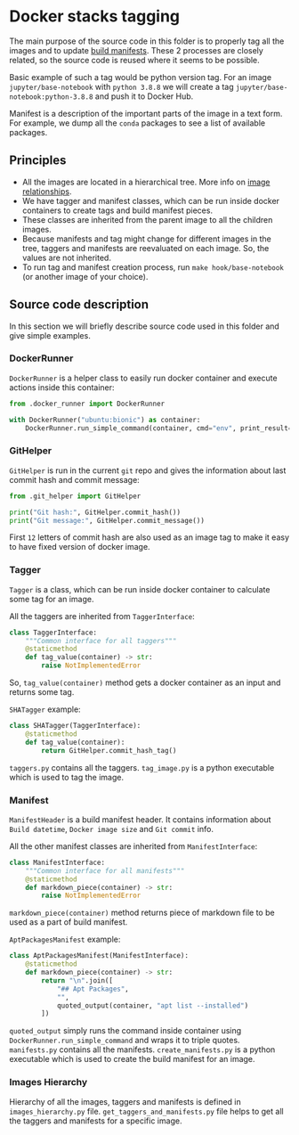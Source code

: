 # Docker stacks tagging

The main purpose of the source code in this folder is to properly tag all the images and to update [build manifests](https://github.com/jupyter/docker-stacks/wiki).
These 2 processes are closely related, so the source code is reused where it seems to be possible.

Basic example of such a tag would be python version tag.
For an image `jupyter/base-notebook` with `python 3.8.8` we will create a tag `jupyter/base-notebook:python-3.8.8` and push it to Docker Hub.

Manifest is a description of the important parts of the image in a text form.
For example, we dump all the `conda` packages to see a list of available packages.

## Principles

- All the images are located in a hierarchical tree. More info on [image relationships](../docs/using/selecting.md#image-relationships).
- We have tagger and manifest classes, which can be run inside docker containers to create tags and build manifest pieces.
- These classes are inherited from the parent image to all the children images.
- Because manifests and tag might change for different images in the tree, taggers and manifests are reevaluated on each image. So, the values are not inherited.
- To run tag and manifest creation process, run `make hook/base-notebook` (or another image of your choice).

## Source code description

In this section we will briefly describe source code used in this folder and give simple examples.

### DockerRunner

`DockerRunner` is a helper class to easily run docker container and execute actions inside this container:


```python
from .docker_runner import DockerRunner

with DockerRunner("ubuntu:bionic") as container:
	DockerRunner.run_simple_command(container, cmd="env", print_result=True)
```

### GitHelper

`GitHelper` is run in the current `git` repo and gives the information about last commit hash and commit message:

```python
from .git_helper import GitHelper

print("Git hash:", GitHelper.commit_hash())
print("Git message:", GitHelper.commit_message())
```

First `12` letters of commit hash are also used as an image tag to make it easy to have fixed version of docker image.

### Tagger

`Tagger` is a class, which can be run inside docker container to calculate some tag for an image.

All the taggers are inherited from `TaggerInterface`:

```python
class TaggerInterface:
    """Common interface for all taggers"""
    @staticmethod
    def tag_value(container) -> str:
        raise NotImplementedError
```

So, `tag_value(container)` method gets a docker container as an input and returns some tag.

`SHATagger` example:

```python
class SHATagger(TaggerInterface):
    @staticmethod
    def tag_value(container):
        return GitHelper.commit_hash_tag()
```

`taggers.py` contains all the taggers.
`tag_image.py` is a python executable which is used to tag the image.

### Manifest

`ManifestHeader` is a build manifest header.
It contains information about `Build datetime`, `Docker image size` and `Git commit` info.

All the other manifest classes are inherited from `ManifestInterface`:

```python
class ManifestInterface:
    """Common interface for all manifests"""
    @staticmethod
    def markdown_piece(container) -> str:
        raise NotImplementedError
```

`markdown_piece(container)` method returns piece of markdown file to be used as a part of build manifest.

`AptPackagesManifest` example:

```python
class AptPackagesManifest(ManifestInterface):
    @staticmethod
    def markdown_piece(container) -> str:
        return "\n".join([
            "## Apt Packages",
            "",
            quoted_output(container, "apt list --installed")
        ])
```

`quoted_output` simply runs the command inside container using `DockerRunner.run_simple_command` and wraps it to triple quotes.
`manifests.py` contains all the manifests.
`create_manifests.py` is a python executable which is used to create the build manifest for an image.

### Images Hierarchy

Hierarchy of all the images, taggers and manifests is defined in `images_hierarchy.py` file.
`get_taggers_and_manifests.py` file helps to get all the taggers and manifests for a specific image.
